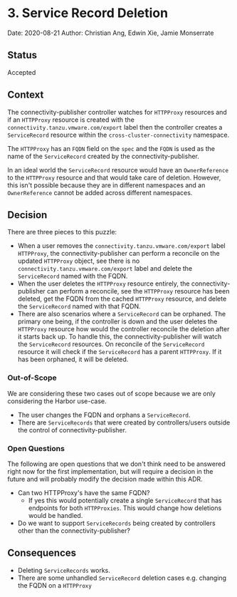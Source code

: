 # 3. Service Record Deletion

Date: 2020-08-21
Author: Christian Ang, Edwin Xie, Jamie Monserrate

## Status

Accepted

## Context

The connectivity-publisher controller watches for `HTTPProxy` resources
and if an `HTTPProxy` resource is created with the
`connectivity.tanzu.vmware.com/export` label then the controller creates a
`ServiceRecord` resource within the `cross-cluster-connectivity` namespace.

The `HTTPProxy` has an `FQDN` field on the `spec` and the `FQDN` is used as the
name of the `ServiceRecord` created by the connectivity-publisher.

In an ideal world the `ServiceRecord` resource would have an `OwnerReference` to
the `HTTPProxy` resource and that would take care of deletion. However, this
isn't possible because they are in different namespaces and an `OwnerReference`
cannot be added across different namespaces.

## Decision

There are three pieces to this puzzle:
* When a user removes the `connectivity.tanzu.vmware.com/export` label
  `HTTPProxy`, the connectivity-publisher can perform a reconcile on the
  updated `HTTPProxy` object, see there is no
  `connectivity.tanzu.vmware.com/export` label and delete the `ServiceRecord`
  named with the FQDN.
* When the user deletes the `HTTPProxy` resource entirely, the
  connectivity-publisher can perform a reconcile, see the `HTTPProxy`
  resource has been deleted, get the FQDN from the cached `HTTPProxy` resource,
  and delete the `ServiceRecord` named with that FQDN.
* There are also scenarios where a `ServiceRecord` can be orphaned. The primary
  one being, if the controller is down and the user deletes the `HTTPProxy`
  resource how would the controller reconcile the deletion after it starts back
  up.
  To handle this, the connectivity-publisher will watch the
  `ServiceRecord` resources. On reconcile of the `ServiceRecord` resource it
  will check if the `ServiceRecord` has a parent `HTTPProxy`. If it has been
  orphaned, it will be deleted.

### Out-of-Scope

We are considering these two cases out of scope because we are only considering
the Harbor use-case.

* The user changes the FQDN and orphans a `ServiceRecord`.
* There are `ServiceRecords` that were created by controllers/users outside the
  control of connectivity-publisher.

### Open Questions

The following are open questions that we don't think need to be answered right
now for the first implementation, but will require a decision in the future and
will probably modify the decision made within this ADR.

* Can two HTTPProxy's have the same FQDN?
  * If yes this would potentially create a single `ServiceRecord` that has
    endpoints for both `HTTPProxies`. This would change how deletions would be
    handled.
* Do we want to support `ServiceRecords` being created by controllers other than
  the connectivity-publisher?

## Consequences

* Deleting `ServiceRecords` works.
* There are some unhandled `ServiceRecord` deletion cases e.g. changing the FQDN
  on a `HTTPProxy`
